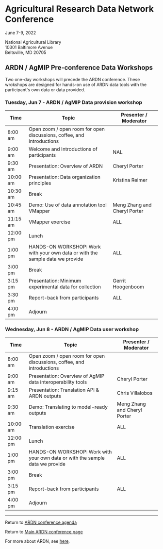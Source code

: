 # Agricultural Research Data Network Conference

June 7-9, 2022

National Agricultural Library  
10301 Baltimore Avenue  
Beltsville, MD 20705

## ARDN / AgMIP Pre-conference Data Workshops

Two one-day workshops will precede the ARDN conference. These wrokshops are designed for hands-on use of ARDN data tools with the participant's own data or data provided.

### Tuesday, Jun 7 - ARDN / AgMIP Data provision workshop

| Time | Topic | Presenter / Moderator |
| ---- | ----- | ------ |
| 8:00 am   | Open zoom / open room for open discussions, coffee, and introductions |  |
| 9:00 am   | Welcome and Introductions of participants | NAL |
| 9:30 am   | Presentation: Overview of ARDN                                                | Cheryl Porter                |
| 10:00 am  | Presentation: Data organization principles                                    | Kristina Reimer              |
| 10:30 am  | Break                                                                         |                              |
| 10:45 am  | Demo: Use of data annotation tool VMapper                                     | Meng Zhang and Cheryl Porter |
| 11:15 am  | VMapper exercise                                                              | ALL                          |
| 12:00 pm  | Lunch                                                                         |                              |
| 1:00 pm   | HANDS-ON WORKSHOP: Work with your own data or with the sample data we provide | ALL                          |
| 3:00 pm   | Break                                                                         |                              |
| 3:15 pm   | Presentation: Minimum experimental data for collection                        | Gerrit Hoogenboom            |
| 3:30 pm   | Report-back from participants                                                 | ALL                          |
| 4:00 pm   | Adjourn                                                                       |                              |

### Wednesday, Jun 8 - ARDN / AgMIP Data user workshop

| Time | Topic | Presenter / Moderator |
| ---- | ----- | ------ |
| 8:00 am  | Open zoom / open room for open discussions, coffee, and introductions         | 	                            |
| 9:00 am  | Presentation: Overview of AgMIP data interoperability tools                   | Cheryl Porter                |
| 9:15 am  | Presentation: Translation API & ARDN outputs                                  | Chris Villalobos             |
| 9:30 am  | Demo: Translating to model-ready outputs                                      | Meng Zhang and Cheryl Porter |
| 10:00 am | Translation exercise                                                          | ALL                          |
| 12:00 pm | Lunch                                                                         |                              |
| 1:00 pm  | HANDS-ON WORKSHOP: Work with your own data or with the sample data we provide | ALL                          |
| 3:00 pm  | Break                                                                         |                              |
| 3:15 pm  | Report-back from participants                                                 | ALL                          |
| 4:00 pm  | Adjourn                                                                       |                              |


-----------------------------------------------------------------
Return to [ARDN conference agenda](2022-06_Conference_Agenda.md)

Return to [Main ARDN conference page](2022-06_Conference.md)

For more about ARDN, see [here](https://agmip.github.io/ARDN/).

